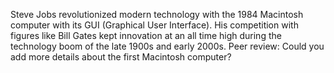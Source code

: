 Steve Jobs revolutionized modern technology with the 1984 Macintosh computer with its GUI (Graphical User Interface). His competition with figures like Bill Gates kept innovation at an all time high during the technology boom of the late 1900s and early 2000s.
Peer review: Could you add more details about the first Macintosh computer?
